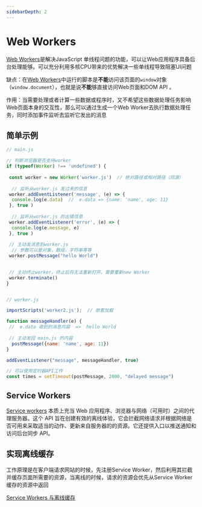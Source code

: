 ```yaml
---
sidebarDepth: 2
---
```


# Web Workers

[Web Workers](https://developer.mozilla.org/zh-CN/docs/Web/API/Web_Workers_API#web_workers_%E6%A6%82%E5%BF%B5%E4%B8%8E%E7%94%A8%E6%B3%95)是解决JavaScript 单线程问题的功能，可以让Web应用程序具备后台处理能够。可以充分利用多核CPU带来的优势解决一些单线程导致阻塞UI问题

缺点：在[Web Workers](https://developer.mozilla.org/zh-CN/docs/Web/API/Web_Workers_API#web_workers_%E6%A6%82%E5%BF%B5%E4%B8%8E%E7%94%A8%E6%B3%95)中运行的脚本是**不能**访问该页面的`window`对象（`window.document`），也就是说**不能**够直接访问Web页面和DOM API 。

作用：当需要处理或者计算一些数据或程序时，又不希望这些数据处理任务影响Web页面本身的交互性，那么可以通过生成一个Web Worker去执行数据处理任务，同时添加事件监听去监听它发出的消息

## 简单示例

``` js
// main.js

// 判断浏览器是否支持worker
if (typeof(Worker) !== 'undefined') {
  
 const worker = new Worker('worker.js')  // 绝对路径或相对路径（同源）
 
  // 监听从worker.js 发过来的信息
 worker.addEventListener('message', (e) => {
  console.log(e.data)  //  e.data => {name: 'name', age: 11}
 }, true )
 
  // 监听从worker.js 的出错信息
 worker.addEventListener('error', (e) => {
  console.log(e.message, e)
 }, true )
 
 // 主动发消息到worker.js
  // 参数可以是对象，数组，字符串等等
 worker.postMessage("hello World") 

 
 // 主动终止worker，终止后将无法重新打开，需要重新new Worker
 worker.terminate()
}


// worker.js

importScripts('worker2.js');  // 嵌套加载

function messageHandler(e) {
 //  e.data 收到的消息内容  =>  hello World
 
 // 主动发回 main.js 的内容
  postMessage({name: 'name', age: 11})
}

addEventListener("message", messageHandler, true) 

// 可以使用定时器API工作
const times = setTimeout(postMessage, 2000, "delayed message")

```

## Service Workers

[Service workers](https://developer.mozilla.org/zh-CN/docs/Web/API/Service_Worker_API) 本质上充当 Web 应用程序、浏览器与网络（可用时）之间的代理服务器。这个 API 旨在创建有效的离线体验，它会拦截网络请求并根据网络是否可用来采取适当的动作、更新来自服务器的的资源。它还提供入口以推送通知和访问后台同步 API。

## 实现离线缓存

工作原理是在客户端请求网站的时候，先注册Service Worker，然后利用其拦截并缓存页面所需要的资源，当离线的时候，请求的资源会优先从Service Worker 缓存的资源中返回

[Service Workers 与离线缓存](https://segmentfault.com/a/1190000008491458)
